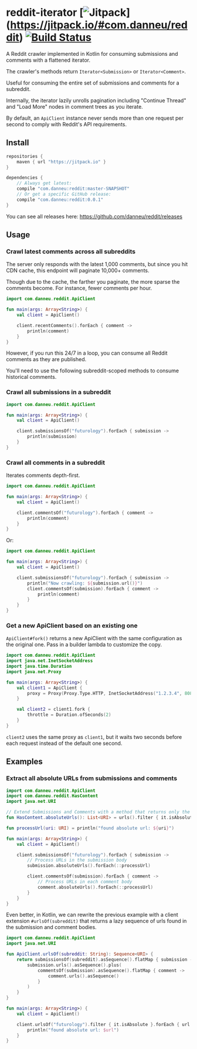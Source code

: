 
# reddit-iterator [![Jitpack](https://jitpack.io/v/com.danneu/reddit.svg)] (https://jitpack.io/#com.danneu/reddit) [![Build Status](https://travis-ci.org/danneu/reddit-iterator.svg?branch=master)](https://travis-ci.org/danneu/reddit-iterator)

A Reddit crawler implemented in Kotlin for consuming submissions and comments with a flattened iterator.

The crawler's methods return `Iterator<Submission>` or `Iterator<Comment>`.

Useful for consuming the entire set of submissions and comments for a subreddit.

Internally, the iterator lazily unrolls pagination including "Continue Thread" and "Load More" nodes in comment trees
as you iterate.

By default, an `ApiClient` instance never sends more than one request per second to comply
with Reddit's API requirements.

## Install

``` groovy
repositories {
    maven { url "https://jitpack.io" }
}

dependencies {
    // Always get latest:
    compile "com.danneu:reddit:master-SNAPSHOT"
    // Or get a specific GitHub release:
    compile "com.danneu:reddit:0.0.1"
}
```

You can see all releases here: https://github.com/danneu/reddit/releases

## Usage

### Crawl latest comments across all subreddits

The server only responds with the latest 1,000 comments, but since you hit CDN cache, this endpoint will paginate
10,000+ comments.

Though due to the cache, the farther you paginate, the more sparse the comments become. For instance, fewer
comments per hour.

``` kotlin
import com.danneu.reddit.ApiClient

fun main(args: Array<String>) {
    val client = ApiClient()

    client.recentComments().forEach { comment ->
        println(comment)
    }
}
```

However, if you run this 24/7 in a loop, you can consume all Reddit comments as they are published.

You'll need to use the following subreddit-scoped methods to consume historical comments.

### Crawl all submissions in a subreddit

``` kotlin
import com.danneu.reddit.ApiClient

fun main(args: Array<String>) {
    val client = ApiClient()

    client.submissionsOf("futurology").forEach { submission ->
        println(submission)
    }
}
```

### Crawl all comments in a subreddit

Iterates comments depth-first.

``` kotlin
import com.danneu.reddit.ApiClient

fun main(args: Array<String>) {
    val client = ApiClient()

    client.commentsOf("futurology").forEach { comment ->
        println(comment)
    }
}
```

Or:

``` kotlin
import com.danneu.reddit.ApiClient

fun main(args: Array<String>) {
    val client = ApiClient()

    client.submissionsOf("futurology").forEach { submission ->
        println("Now crawling: ${submission.url()}")
        client.commentsOf(submission).forEach { comment ->
            println(comment)
        }
    }
}
```

### Get a new ApiClient based on an existing one

`ApiClient#fork()` returns a new ApiClient with the same configuration as the original one. Pass in a builder
lambda to customize the copy.

``` kotlin
import com.danneu.reddit.ApiClient
import java.net.InetSocketAddress
import java.time.Duration
import java.net.Proxy

fun main(args: Array<String>) {
    val client1 = ApiClient {
        proxy = Proxy(Proxy.Type.HTTP, InetSocketAddress("1.2.3.4", 8080))
    }

    val client2 = client1.fork {
        throttle = Duration.ofSeconds(2)
    }
}
```

`client2` uses the same proxy as `client1`, but it waits two seconds before each request instead of the
default one second.

## Examples

### Extract all absolute URLs from submissions and comments

``` kotlin
import com.danneu.reddit.ApiClient
import com.danneu.reddit.HasContent
import java.net.URI

// Extend Submissions and Comments with a method that returns only the absolute URLs
fun HasContent.absoluteUrls(): List<URI> = urls().filter { it.isAbsolute }

fun processUrl(uri: URI) = println("found absolute url: ${uri}")

fun main(args: Array<String>) {
    val client = ApiClient()

    client.submissionsOf("futurology").forEach { submission ->
        // Process URLs in the submission body
        submission.absoluteUrls().forEach(::processUrl)

        client.commentsOf(submission).forEach { comment ->
            // Process URLs in each comment body
            comment.absoluteUrls().forEach(::processUrl)
        }
    }
}
```

Even better, in Kotlin, we can rewrite the previous example with a client extension `#urlsOf(subreddit)` that returns
a lazy sequence of urls found in the submission and comment bodies.

``` kotlin
import com.danneu.reddit.ApiClient
import java.net.URI

fun ApiClient.urlsOf(subreddit: String): Sequence<URI> {
    return submissionsOf(subreddit).asSequence().flatMap { submission ->
        submission.urls().asSequence().plus(
            commentsOf(submission).asSequence().flatMap { comment ->
                comment.urls().asSequence()
            }
        )
    }
}

fun main(args: Array<String>) {
    val client = ApiClient()

    client.urlsOf("futurology").filter { it.isAbsolute }.forEach { url ->
        println("found absolute url: $url")
    }
}
```
